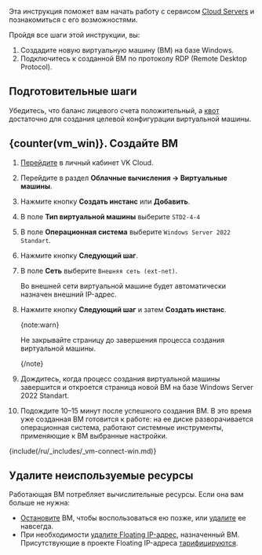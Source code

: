 Эта инструкция поможет вам начать работу с сервисом [Cloud Servers](/ru/computing/iaas) и познакомиться с его возможностями.

Пройдя все шаги этой инструкции, вы:

1. Создадите новую виртуальную машину (ВМ) на базе Windows.
1. Подключитесь к созданной ВМ по протоколу RDP (Remote Desktop Protocol).

## Подготовительные шаги

Убедитесь, что баланс лицевого счета положительный, а [квот](/ru/tools-for-using-services/account/concepts/quotasandlimits) достаточно для создания целевой конфигурации виртуальной машины.

## {counter(vm_win)}. Создайте ВМ

1. [Перейдите](https://msk.cloud.vk.com/app/) в личный кабинет VK Cloud.
1. Перейдите в раздел **Облачные вычисления → Виртуальные машины**.
1. Нажмите кнопку **Создать инстанс** или **Добавить**.
1. В поле **Тип виртуальной машины** выберите `STD2-4-4`
1. В поле **Операционная система** выберите `Windows Server 2022 Standart`.
1. Нажмите кнопку **Следующий шаг**.
1. В поле **Сеть** выберите `Внешняя сеть (ext-net)`.

   Во внешней сети виртуальной машине будет автоматически назначен внешний IP-адрес.

1. Нажмите кнопку **Следующий шаг** и затем **Создать инстанс**.

   {note:warn}
   
   Не закрывайте страницу до завершения процесса создания виртуальной машины.
   
   {/note}
   
1. Дождитесь, когда процесс создания виртуальной машины завершится и откроется страница новой ВМ на базе Windows Server 2022 Standart.

1. Подождите 10–15 минут после успешного создания ВМ. В это время уже созданная ВМ готовится к работе: на ее диске разворачивается операционная система, работают системные инструменты, применяющие к ВМ выбранные настройки.

{include(/ru/_includes/_vm-connect-win.md)}

## Удалите неиспользуемые ресурсы

Работающая ВМ потребляет вычислительные ресурсы. Если она вам больше не нужна:

- [Остановите](/ru/computing/iaas/instructions/vm/vm-manage#start_stop_restart_vm) ВМ, чтобы воспользоваться ею позже, или [удалите](/ru/computing/iaas/instructions/vm/vm-manage#delete_vm) ее навсегда.
- При необходимости [удалите Floating IP-адрес](/ru/networks/vnet/instructions/ip/floating-ip#delete), назначенный ВМ. Присутствующие в проекте Floating IP-адреса [тарифицируются](/ru/networks/vnet/tariffication).
